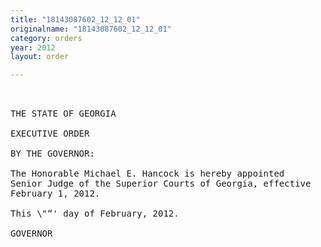 ```yaml
---
title: "18143087602_12_12_01"
originalname: "18143087602_12_12_01"
category: orders
year: 2012
layout: order

---
```

<pre>
   

THE STATE OF GEORGIA

EXECUTIVE ORDER

BY THE GOVERNOR:

The Honorable Michael E. Hancock is hereby appointed
Senior Judge of the Superior Courts of Georgia, effective
February 1, 2012.

This \"“' day of February, 2012.

GOVERNOR

</pre>
